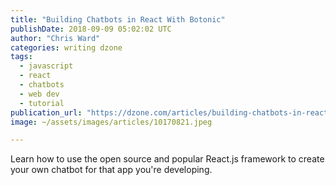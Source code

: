 ```yaml
---
title: "Building Chatbots in React With Botonic"
publishDate: 2018-09-09 05:02:02 UTC
author: "Chris Ward"
categories: writing dzone
tags:
  - javascript
  - react
  - chatbots
  - web dev
  - tutorial
publication_url: "https://dzone.com/articles/building-chatbots-in-react-with-botonic"
image: ~/assets/images/articles/10170821.jpeg

---
```

Learn how to use the open source and popular React.js framework to create your own chatbot for that app you're developing.

